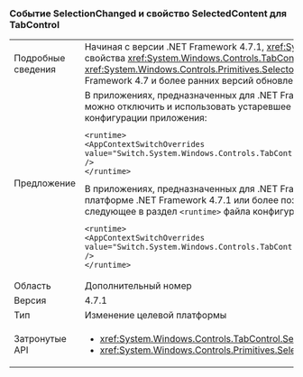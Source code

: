 ### <a name="tabcontrol-selectionchanged-event-and-selectedcontent-property"></a>Событие SelectionChanged и свойство SelectedContent для TabControl

|   |   |
|---|---|
|Подробные сведения|Начиная с версии .NET Framework 4.7.1, <xref:System.Windows.Controls.TabControl> обновляет значение своего свойства <xref:System.Windows.Controls.TabControl.SelectedContent> до того, как создать событие <xref:System.Windows.Controls.Primitives.Selector.SelectionChanged>, даже в случае изменения выделения. В .NET Framework 4.7 и более ранних версий обновление SelectedContent происходило после создания события.|
|Предложение|В приложениях, предназначенных для .NET Framework 4.7.1 или более поздней версии, данное изменение можно отключить и использовать устаревшее поведение, добавив следующее в раздел <code>&lt;runtime&gt;</code> файла конфигурации приложения:<pre><code class="language-xml">&lt;runtime&gt;&#13;&#10;&lt;AppContextSwitchOverrides value=&quot;Switch.System.Windows.Controls.TabControl.SelectionPropertiesCanLagBehindSelectionChangedEvent=true&quot; /&gt;&#13;&#10;&lt;/runtime&gt;&#13;&#10;</code></pre>В приложениях, предназначенных для .NET Framework 4.7 или более ранней версии, но работающих на платформе .NET Framework 4.7.1 или более поздней версии, можно включить новое поведение, добавив следующее в раздел <code>&lt;runtime&gt;</code> файла конфигурации приложения:<pre><code class="language-xml">&lt;runtime&gt;&#13;&#10;&lt;AppContextSwitchOverrides value=&quot;Switch.System.Windows.Controls.TabControl.SelectionPropertiesCanLagBehindSelectionChangedEvent=false&quot; /&gt;&#13;&#10;&lt;/runtime&gt;&#13;&#10;</code></pre>|
|Область|Дополнительный номер|
|Версия|4.7.1|
|Тип|Изменение целевой платформы|
|Затронутые API|<ul><li><xref:System.Windows.Controls.TabControl.SelectedContent?displayProperty=nameWithType></li><li><xref:System.Windows.Controls.Primitives.Selector.SelectionChanged?displayProperty=nameWithType></li></ul>|

